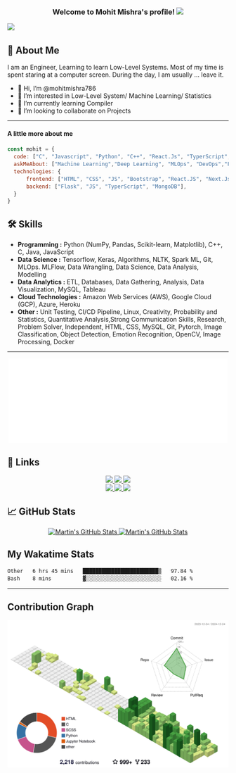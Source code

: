 <h3 align="center">
  Welcome  to Mohit Mishra's profile!
  <img src="https://media.giphy.com/media/hvRJCLFzcasrR4ia7z/giphy.gif" width="28">
</h3>

![](https://komarev.com/ghpvc/?username=mohitmishra786&color=green)
<!--

<p align="center">
  <a align="center" href="https://github.com/DenverCoder1/readme-typing-svg"><img src="https://readme-typing-svg.herokuapp.com?&font=IBM+Plex+Sans&color=F72EE2&size=25&lines=Welcome+to+my+GitHub+Profile!;I'm+a+Machine+Learning+Developer;I'm+a+Competitive+Programmer;I'm+a+DevOps+Enthusiast" /></a>
</p>

## 🔔 𝙼𝚢 𝙻𝚊𝚝𝚎𝚜𝚝 𝙶𝚒𝚝𝙷𝚞𝚋 𝙼𝚎𝚝𝚛𝚒𝚌𝚜
![Metrics](https://metrics.lecoq.io/mohitmishra786?template=classic&base.header=0&gists=1&lines=1&config.timezone=America%2FToronto)


<p>I am an Engineer, Learning to learn Low-Level Systems, and I also like to write blogs over <a href="https://medium.com/@mohitmishra786">Medium</a> </p>
<img align="right" src="https://media.giphy.com/media/M9gbBd9nbDrOTu1Mqx/giphy.gif">


<!-- Social badges section -->
<!-- Badges with custom icons - https://github.com/mohitmishra786/custom-icon-badges -->
<!-- View counter - https://github.com/mohitmishra786/Simple-View-Counter -->

## 🚀 About Me

I am an Engineer, Learning to learn Low-Level Systems. Most of my time is spent staring at a computer screen. During the day, I am usually ... leave it.

- 👋 Hi, I’m @mohitmishra786
- 👀 I’m interested in Low-Level System/ Machine Learning/ Statistics
- 🌱 I’m currently learning Compiler
- 💞️ I’m looking to collaborate on Projects
---

#### A little more about me
```javascript
const mohit = {
  code: ["C", "Javascript", "Python", "C++", "React.Js", "TyperScript", "Next.Js"],
  askMeAbout: ["Machine Learning","Deep Learning", "MLOps", "DevOps","Frontend Dev", "Python", "Flask" , "Competitive Programming", "MongoDB", "SQL",  "MySQL"],
  technologies: {
      frontend: ["HTML", "CSS", "JS", "Bootstrap", "React.JS", "Next.Js", "Tailwind CSS"],
      backend: ["Flask", "JS", "TyperScript", "MongoDB"],
  }
}
```

## 🛠 Skills

- **Programming :** Python (NumPy, Pandas, Scikit-learn, Matplotlib), C++, C, Java, JavaScript
- **Data Science :** Tensorflow, Keras, Algorithms, NLTK, Spark ML, Git, MLOps. MLFlow, Data Wrangling, Data Science,
Data Analysis, Modelling
- **Data Analytics :** ETL, Databases, Data Gathering, Analysis, Data Visualization, MySQL, Tableau
- **Cloud Technologies :** Amazon Web Services (AWS), Google Cloud (GCP), Azure, Heroku
- **Other :** Unit Testing, CI/CD Pipeline, Linux, Creativity, Probability and Statistics, Quantitative Analysis,Strong
Communication Skills, Research, Problem Solver, Independent, HTML, CSS, MySQL, Git, Pytorch, Image Classification,
Object Detection, Emotion Recognition, OpenCV, Image Processing, Docker

---

<!-- BLOG-POST-LIST:START -->
<!-- BLOG-POST-LIST:END -->

<div align="center">
    <a href="https://mohitmishra786.github.io/" target="_blank" title="GitHub metrics!">
        <img width="500" src="./assets/gen/metrics.svg" />
    </a>
</div>

## 🔗 Links

<p align="center">

  <a href="https://twitter.com/chessMan786" target="_blank" rel="noopener noreferrer">
    <img src="https://img.shields.io/badge/Twitter-Mohit%20Mishra-blue?logo=twitter&logoColor=blue&color=blue" />
 </a>

  <a href="https://gitlab.com/mohitmishra786" target="_blank" rel="noopener noreferrer">
    <img src="https://img.shields.io/badge/GitLab-mohitmishra786-orange?logo=gitlab&logoColor=orange&color=orange" />
  </a>

  <a href="https://stackoverflow.com/users/9848114/duke786" target="_blank" rel="noopener noreferrer">
    <img src="https://img.shields.io/badge/StackOverflow-duke786-orange?logo=stackoverflow&logoColor=orange&color=purple" />
  </a>
  </br>
  <a href="https://www.linkedin.com/in/mohit-mishra-5b3492204/" target="_blank" rel="noopener noreferrer">
    <img src="https://img.shields.io/badge/LinkedIn-Mohit%20Mishra-yellow?logo=linkedin&logoColor=blue&color=yellow" />
  </a>
  <a href="https://mohitmishra786687.medium.com/" target="_blank" rel="noopener noreferrer">
    <img src="https://img.shields.io/badge/Medium-mohitmishra786-green?logo=medium&logoColor=black&color=green" />
 </a>
 <a href="https://github.com/mohitmishra786" target="_blank" rel="noopener noreferrer">
    <img src="https://img.shields.io/badge/Github-mohitmishra786-red?logo=github&logoColor=red&color=red" />
 </a>
</p>

## &#x1f4c8; GitHub Stats

<p align="center">
    <a href="https://github.com/MartinHeinz/MartinHeinz">
        <img width="49%" src="https://github-readme-stats.vercel.app/api?username=mohitmishra786&show_icons=true&count_private=true&title_color=ffffff&text_color=c9cacc&icon_color=2bbc8a&bg_color=1d1f21&custom_title=GitHub+Stats" alt="Martin's GitHub Stats" />
    </a>
    <a href="https://github.com/MartinHeinz/MartinHeinz">
        <img width="50%" src="https://github-readme-streak-stats.herokuapp.com/?user=mohitmishra786&theme=dark&show_icons=true&line_height=27&count_private=true&title_color=ffffff&text_color=c9cacc&icon_color=2bbc8a&bg_color=1d1f21" alt="Martin's GitHub Stats" />
    </a>
</p>

## My Wakatime Stats
<!--START_SECTION:waka-->

```txt
Other   6 hrs 45 mins   ████████████████████████▒   97.84 %
Bash    8 mins          ▓░░░░░░░░░░░░░░░░░░░░░░░░   02.16 %
```

<!--END_SECTION:waka-->

---

<!-- https://github.com/anuraghazra/github-readme-stats -->

## Contribution Graph

![](./profile-3d-contrib/profile-green-animate.svg)

<!-- [![Mohit's github activity graph](https://activity-graph.herokuapp.com/graph?username=mohitmishra786&theme=dracula)](https://github.com/mohitmishra786/github-readme-activity-graph)
 -->
